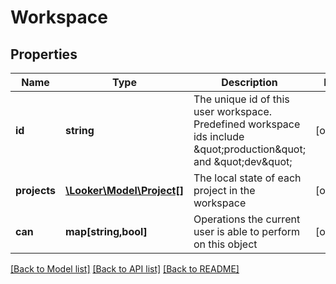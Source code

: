 # Workspace

## Properties
Name | Type | Description | Notes
------------ | ------------- | ------------- | -------------
**id** | **string** | The unique id of this user workspace. Predefined workspace ids include \&quot;production\&quot; and \&quot;dev\&quot; | [optional] 
**projects** | [**\Looker\Model\Project[]**](Project.md) | The local state of each project in the workspace | [optional] 
**can** | **map[string,bool]** | Operations the current user is able to perform on this object | [optional] 

[[Back to Model list]](../README.md#documentation-for-models) [[Back to API list]](../README.md#documentation-for-api-endpoints) [[Back to README]](../README.md)


